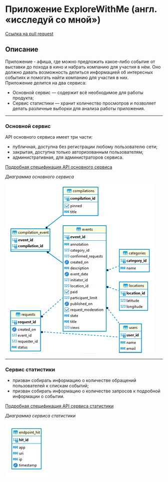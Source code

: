 # Приложение ExploreWithMe (англ. «исследуй со мной»)

[Ссылка на pull request](https://github.com/Ekaterina-Filaretova/java-explore-with-me/pull/1)

## Описание

Приложение - афиша, где можно предложить какое-либо событие от выставки до похода в кино и набрать компанию для
участия в нём. Оно должно давать возможность делиться информацией об интересных событиях и помогать найти компанию для
участия в них.  
Приложение делится на два сервиса:

- Основной сервис — содержит всё необходимое для работы продукта;
- Сервис статистики — хранит количество просмотров и позволяет делать различные выборки для анализа работы приложения.

---

### Основной сервис

API основного сервиса имеет три части:

- публичная, доступна без регистрации любому пользователю сети;
- закрытая, доступна только авторизованным пользователям;
- административная, для администраторов сервиса.

[Подробная спецификация API основного сервиса](https://github.com/Ekaterina-Filaretova/java-explore-with-me/blob/main/ewm-main-service-spec.json)

_Диаграмма основного сервиса_

![](main/src/main/resources/ExploreWithMeMain.png)

---

### Сервис статистики

- призван собирать информацию о количестве обращений пользователей к спискам событий;
- призван собирать информацию о количестве запросов к подробной информации о событии.

[Подробная спецификация API сервиса статистики](https://github.com/Ekaterina-Filaretova/java-explore-with-me/blob/main/ewm-stats-service-spec.json)

*Диаграмма сервиса статистики*

![](statistics/src/main/resources/ExploreWithMeStatistic.png)




